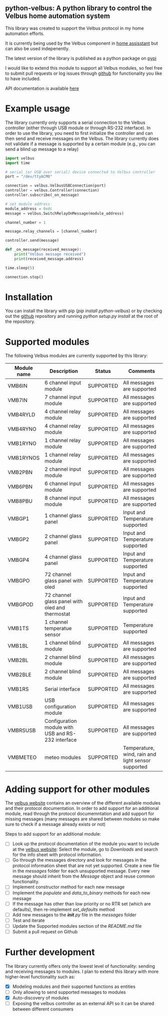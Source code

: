 ## python-velbus: A python library to control the Velbus home automation system

This library was created to support the Velbus protocol in my home automation efforts.

It is currently being used by the Velbus component in [home assisstant](http://home-assistant.io) but can also be used indepenently.

The latest version of the library is published as a python package on [pypi](https://pypi.python.org/pypi/python-velbus)

I would like to extend this module to support all Velbus modules, so feel free to submit pull requests or log issues through [github](http://www.github.com/thomasdelaet/python-velbus) for functionality you like to have included.

API documentation is available [here](http://python-velbus.readthedocs.io/en/latest/)

# Example usage

The library currently only supports a serial connection to the Velbus controller (either through USB module or through RS-232 interface). In order to use the library, you need to first initialize the controller and can then send and receive messages on the Velbus. The library currently does not validate if a message is supported by a certain module (e.g., you can send a blind up message to a relay)

```python
import velbus
import time

# serial (or USB over serial) device connected to Velbus controller
port = "/dev/ttyACM0"

connection = velbus.VelbusUSBConnection(port)
controller = velbus.Controller(connection)
controller.subscribe(_on_message)

# set module address
module_address = 0xdc
message = velbus.SwitchRelayOnMessage(module_address)

channel_number = 1

message.relay_channels = [channel_number]

controller.send(message)

def _on_message(received_message):
    print("Velbus message received")
    print(received_message.address)

time.sleep(5)

connection.stop()
```

# Installation

You can install the library with pip (*pip install python-velbus*) or by checking out the [github](https://github.com/thomasdelaet/python-velbus) repository and running *python setup.py install* at the root of the repository.

# Supported modules

The following Velbus modules are currently supported by this library:

| Module name | Description | Status | Comments |
| ----------- | ----------- | ------ | -------- |
| VMB6IN | 6 channel input module | SUPPORTED | All messages are supported |
| VMB7IN | 7 channel input module | SUPPORTED | All messages are supported |
| VMB4RYLD | 4 channel relay module | SUPPORTED | All messages are supported |
| VMB4RYNO | 4 channel relay module | SUPPORTED | All messages are supported |
| VMB1RYNO | 1 channel relay module | SUPPORTED | All messages are supported |
| VMB1RYNOS | 1 channel relay module | SUPPORTED | All messages are supported |
| VMB2PBN | 2 channel input module | SUPPORTED | All messages are supported |
| VMB6PBN | 6 channel input module | SUPPORTED | All messages are supported |
| VMB8PBU | 8 channel input module | SUPPORTED | All messages are supported |
| VMBGP1 | 1 channel glass panel | SUPPORTED | Input and Temperature supported |
| VMBGP2 | 2 channel glass panel | SUPPORTED | Input and Temperature supported |
| VMBGP4 | 4 channel glass panel | SUPPORTED | Input and Temperature supported |
| VMBGPO | 72 channel glass panel with oled | SUPPORTED | Input and Temperature supported |
| VMBGPOD | 72 channel glass panel with oled and thermostat | SUPPORTED | Input and Temperature supported |
| VMB1TS | 1 channel temperatue sensor | SUPPORTED | Temperature supported |
| VMB1BL | 1 channel blind module | SUPPORTED | All messages are supported |
| VMB2BL | 2 channel blind module | SUPPORTED | All messages are supported |
| VMB2BLE | 2 channel blind module | SUPPORTED | All messages are supported |
| VMB1RS | Serial interface | SUPPORTED | All messages are supported |
| VMB1USB | USB configuration module | SUPPORTED | All messages are supported |
| VMBRSUSB | Configuration module with USB and RS-232 interface | SUPPORTED | All messages are supported |
| VMBMETEO | meteo modules | SUPPORTED | Temperature, wind, rain and light sensor supported |

# Adding support for other modules

The [velbus website](http://www.velbus.eu) contains an overview of the different available modules and their protocol documentation. In order to add support for an additional module, read through the protocol documemntation and add support for missing messages (many messages are shared between modules so make sure to check if a message already exists or not)

Steps to add support for an additional module:

- [ ] Look up the protocol documentation of the module you want to include at the [velbus website](https://www.velbus.eu/products/): Select the module, go to *Downloads* and search for the info sheet with protocol information.
- [ ] Go through the messages directory and look for messages in the protocol information sheet that are not yet supported. Create a new file in the *messages* folder for each unsupported message. Every new message should inherit from the *Message* object and reuse common functionality.
- [ ] Implement constructor method for each new message
- [ ] Implement the *populate* and *data_to_binary* methods for each new message
- [ ] If the message has other than low priority or no RTR set (which are defaults), then re-implement *set_defaults* method
- [ ] Add new messages to the *__init__.py* file in the *messages* folder
- [ ] Test and iterate
- [ ] Update the Supported modules section of the *README.md* file
- [ ] Submit a pull request on Github

# Further development

The library currently offers only the lowest level of functionality: sending and receiving messages to modules. I plan to extend this library with more higher-level functionality such as:

- [x] Modeling modules and their supported functions as entities
- [ ] Only allowing to send supported messages to modules
- [x] Auto-discovery of modules
- [ ] Exposing the velbus controller as an external API so it can be shared between different consumers
